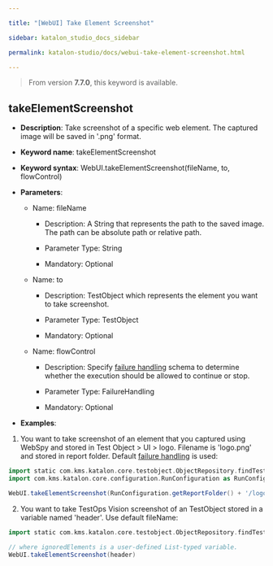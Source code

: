 ```yaml
---

title: "[WebUI] Take Element Screenshot"

sidebar: katalon_studio_docs_sidebar

permalink: katalon-studio/docs/webui-take-element-screenshot.html

---
```


> From version **7.7.0**, this keyword is available.

  

## takeElementScreenshot

  

*  **Description**: Take screenshot of a specific web element. The captured image will be saved in '.png' format.

*  **Keyword name**: takeElementScreenshot

*  **Keyword syntax**: WebUI.takeElementScreenshot(fileName, to, flowControl)

*  **Parameters**:
   * Name: fileName 

     * Description: A String that represents the path to the saved image. The path can be absolute path or relative path.

     * Parameter Type: String

     * Mandatory: Optional
     
    * Name: to
	    * Description: TestObject which represents the element you want to take screenshot.

       * Parameter Type: TestObject

       * Mandatory: Optional

   * Name: flowControl

     * Description: Specify [failure handling](/x/qAAM) schema to determine whether the execution should be allowed to continue or stop.

     * Parameter Type: FailureHandling

     * Mandatory: Optional

* **Examples**:

1. You want to take screenshot of an element that you captured using WebSpy and stored in Test Object > UI > logo. Filename is 'logo.png' and stored in report folder. Default [failure handling](/x/qAAM) is used:
``` groovy
import static com.kms.katalon.core.testobject.ObjectRepository.findTestObject
import com.kms.katalon.core.configuration.RunConfiguration as RunConfiguration

WebUI.takeElementScreenshot(RunConfiguration.getReportFolder() + '/logo.png', findTestObject('UI/logo'))
```
2. You want to take TestOps Vision screenshot of an TestObject stored in a variable named 'header'. Use default fileName:
``` groovy
import static com.kms.katalon.core.testobject.ObjectRepository.findTestObject

// where ignoredElements is a user-defined List-typed variable.
WebUI.takeElementScreenshot(header)
```